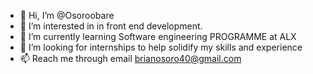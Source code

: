 - 👋 Hi, I’m @Osoroobare
- 👀 I’m interested in in front end
  development.
- 🌱 I’m currently learning Software engineering PROGRAMME at ALX
- 💞️ I’m looking for internships to help solidify my skills and experience 
- 📫 Reach me through email brianosoro40@gmail.com 

<!---
Osoroobare/Osoroobare is a ✨ special ✨ repository because its `README.md` (this file) appears on your GitHub profile.
You can click the Preview link to take a look at your changes.
--->
